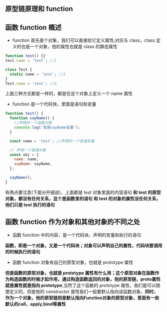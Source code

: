 ## 原型链原理和 function

## 函数 function 概述

- function 首先是个对象，我们可以直接给它定义属性;对应与 class，class 定义的也是一个对象，他的属性也就是 class 的静态属性

```javascript
function test() {}
test.name = 'test'; //1

class Test {
  static name = 'test'; //2
}
Test.name = 'test'; //3
```

上面三种方式都是一样的，都是在这个对象上定义一个 name 属性

- function 是一个代码快，里面是语句和变量

```javascript
function test() {
  function sayName() {
    //声明的一个函数对象
    console.log('我是sayName变量');
  }

  const name = 'test'; //声明的一个普通变量

  // 声明一个普通对象
  const obj = {
    name: name,
    sayName: sayName,
  };

  sayName();
}
```

有两点要注意(下面分开细说)，上面都是 test 对象里面的内容语句
**和 test 的原型对象，都没有任何关系，这个是函数里的语句**
**和 test 的对象的属性没任何关系，他们只是 test 执行的语句**

## 函数 function 作为对象和其他对象的不同之处

- 函数 function 中的内容，是一个代码块，声明的变量和执行的语句

**函数，即是一个对象，又是一个代码块；对象可以声明自己的属性，代码块要调用的时候执行的语句**

- 函数 function 对象有自己的原型对象，也就是 prototype 属性

**但是函数的原型对象，也就是 prototype 属性有什么用；这个原型对象在函数作为构造函数的时候才起作用，通过构造函数返回的对象，他的原型链，**proto**属性就是属性就是指向 prototype**,当然了这个函数的 prototype 属性，我们是可以随便定义的，但是他的 constructor 属性我们一般要默认指向该函数对象。**同时，作为一个对象，他的原型链则是默认指向Function对象的原型对象，里面有一些默认的call，apply,bind等属性**


